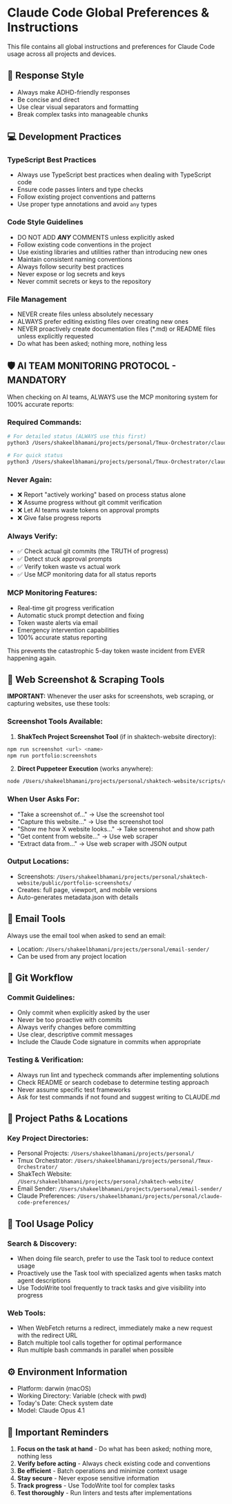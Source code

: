 # Claude Code Global Preferences & Instructions

This file contains all global instructions and preferences for Claude Code usage across all projects and devices.

## 🧠 Response Style
- Always make ADHD-friendly responses
- Be concise and direct
- Use clear visual separators and formatting
- Break complex tasks into manageable chunks

## 💻 Development Practices

### TypeScript Best Practices
- Always use TypeScript best practices when dealing with TypeScript code
- Ensure code passes linters and type checks
- Follow existing project conventions and patterns
- Use proper type annotations and avoid `any` types

### Code Style Guidelines
- DO NOT ADD ***ANY*** COMMENTS unless explicitly asked
- Follow existing code conventions in the project
- Use existing libraries and utilities rather than introducing new ones
- Maintain consistent naming conventions
- Always follow security best practices
- Never expose or log secrets and keys
- Never commit secrets or keys to the repository

### File Management
- NEVER create files unless absolutely necessary
- ALWAYS prefer editing existing files over creating new ones
- NEVER proactively create documentation files (*.md) or README files unless explicitly requested
- Do what has been asked; nothing more, nothing less

## 🛡️ AI TEAM MONITORING PROTOCOL - MANDATORY

When checking on AI teams, ALWAYS use the MCP monitoring system for 100% accurate reports:

### Required Commands:
```bash
# For detailed status (ALWAYS use this first)
python3 /Users/shakeelbhamani/projects/personal/Tmux-Orchestrator/claude-monitoring-mcp-client.py

# For quick status
python3 /Users/shakeelbhamani/projects/personal/Tmux-Orchestrator/claude-monitoring-mcp-client.py --quick
```

### Never Again:
- ❌ Report "actively working" based on process status alone
- ❌ Assume progress without git commit verification
- ❌ Let AI teams waste tokens on approval prompts
- ❌ Give false progress reports

### Always Verify:
- ✅ Check actual git commits (the TRUTH of progress)
- ✅ Detect stuck approval prompts
- ✅ Verify token waste vs actual work
- ✅ Use MCP monitoring data for all status reports

### MCP Monitoring Features:
- Real-time git progress verification
- Automatic stuck prompt detection and fixing
- Token waste alerts via email
- Emergency intervention capabilities
- 100% accurate status reporting

This prevents the catastrophic 5-day token waste incident from EVER happening again.

## 📸 Web Screenshot & Scraping Tools

**IMPORTANT:** Whenever the user asks for screenshots, web scraping, or capturing websites, use these tools:

### Screenshot Tools Available:

1. **ShakTech Project Screenshot Tool** (if in shaktech-website directory):
```bash
npm run screenshot <url> <name>
npm run portfolio:screenshots
```

2. **Direct Puppeteer Execution** (works anywhere):
```bash
node /Users/shakeelbhamani/projects/personal/shaktech-website/scripts/capture-screenshot.js <url> <name>
```

### When User Asks For:
- "Take a screenshot of..." → Use the screenshot tool
- "Capture this website..." → Use the screenshot tool
- "Show me how X website looks..." → Take screenshot and show path
- "Get content from website..." → Use web scraper
- "Extract data from..." → Use web scraper with JSON output

### Output Locations:
- Screenshots: `/Users/shakeelbhamani/projects/personal/shaktech-website/public/portfolio-screenshots/`
- Creates: full page, viewport, and mobile versions
- Auto-generates metadata.json with details

## 📧 Email Tools

Always use the email tool when asked to send an email:
- Location: `/Users/shakeelbhamani/projects/personal/email-sender/`
- Can be used from any project location

## 🔧 Git Workflow

### Commit Guidelines:
- Only commit when explicitly asked by the user
- Never be too proactive with commits
- Always verify changes before committing
- Use clear, descriptive commit messages
- Include the Claude Code signature in commits when appropriate

### Testing & Verification:
- Always run lint and typecheck commands after implementing solutions
- Check README or search codebase to determine testing approach
- Never assume specific test frameworks
- Ask for test commands if not found and suggest writing to CLAUDE.md

## 📍 Project Paths & Locations

### Key Project Directories:
- Personal Projects: `/Users/shakeelbhamani/projects/personal/`
- Tmux Orchestrator: `/Users/shakeelbhamani/projects/personal/Tmux-Orchestrator/`
- ShakTech Website: `/Users/shakeelbhamani/projects/personal/shaktech-website/`
- Email Sender: `/Users/shakeelbhamani/projects/personal/email-sender/`
- Claude Preferences: `/Users/shakeelbhamani/projects/personal/claude-code-preferences/`

## 🚀 Tool Usage Policy

### Search & Discovery:
- When doing file search, prefer to use the Task tool to reduce context usage
- Proactively use the Task tool with specialized agents when tasks match agent descriptions
- Use TodoWrite tool frequently to track tasks and give visibility into progress

### Web Tools:
- When WebFetch returns a redirect, immediately make a new request with the redirect URL
- Batch multiple tool calls together for optimal performance
- Run multiple bash commands in parallel when possible

## ⚙️ Environment Information

- Platform: darwin (macOS)
- Working Directory: Variable (check with pwd)
- Today's Date: Check system date
- Model: Claude Opus 4.1

## 🎯 Important Reminders

1. **Focus on the task at hand** - Do what has been asked; nothing more, nothing less
2. **Verify before acting** - Always check existing code and conventions
3. **Be efficient** - Batch operations and minimize context usage
4. **Stay secure** - Never expose sensitive information
5. **Track progress** - Use TodoWrite tool for complex tasks
6. **Test thoroughly** - Run linters and tests after implementations